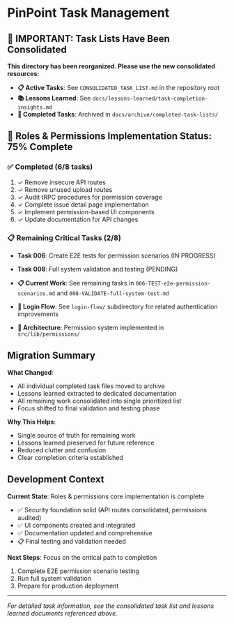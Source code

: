 # PinPoint Task Management

## 🚨 IMPORTANT: Task Lists Have Been Consolidated

**This directory has been reorganized. Please use the new consolidated resources:**

- **📋 Active Tasks**: See `CONSOLIDATED_TASK_LIST.md` in the repository root
- **📚 Lessons Learned**: See `docs/lessons-learned/task-completion-insights.md`
- **📁 Completed Tasks**: Archived in `docs/archive/completed-task-lists/`

## 🎉 Roles & Permissions Implementation Status: 75% Complete

### ✅ Completed (6/8 tasks)

1. ✓ Remove insecure API routes
2. ✓ Remove unused upload routes
3. ✓ Audit tRPC procedures for permission coverage
4. ✓ Complete issue detail page implementation
5. ✓ Implement permission-based UI components
6. ✓ Update documentation for API changes

### 📋 Remaining Critical Tasks (2/8)

- **Task 006**: Create E2E tests for permission scenarios (IN PROGRESS)
- **Task 008**: Full system validation and testing (PENDING)

- **📋 Current Work**: See remaining tasks in `006-TEST-e2e-permission-scenarios.md` and `008-VALIDATE-full-system-test.md`
- **🔄 Login Flow**: See `login-flow/` subdirectory for related authentication improvements
- **📖 Architecture**: Permission system implemented in `src/lib/permissions/`

## Migration Summary

**What Changed**:

- All individual completed task files moved to archive
- Lessons learned extracted to dedicated documentation
- All remaining work consolidated into single prioritized list
- Focus shifted to final validation and testing phase

**Why This Helps**:

- Single source of truth for remaining work
- Lessons learned preserved for future reference
- Reduced clutter and confusion
- Clear completion criteria established

## Development Context

**Current State**: Roles & permissions core implementation is complete

- ✅ Security foundation solid (API routes consolidated, permissions audited)
- ✅ UI components created and integrated
- ✅ Documentation updated and comprehensive
- 📋 Final testing and validation needed

**Next Steps**: Focus on the critical path to completion

1. Complete E2E permission scenario testing
2. Run full system validation
3. Prepare for production deployment

---

_For detailed task information, see the consolidated task list and lessons learned documents referenced above._
